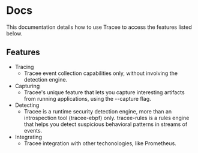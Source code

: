 # Docs

This documentation details how to use Tracee to access the features listed below.

## Features

- Tracing
	- Tracee event collection capabilities only, without involving the detection engine.
- Capturing
	- Tracee's unique feature that lets you capture interesting artifacts from running applications, using the --capture flag.
- Detecting
	- Tracee is a runtime security detection engine, more than an introspection tool (tracee-ebpf) only. tracee-rules is a rules engine that helps you detect suspicious behavioral patterns in streams of events.
- Integrating
	- Tracee integration with other techonologies, like Prometheus.
